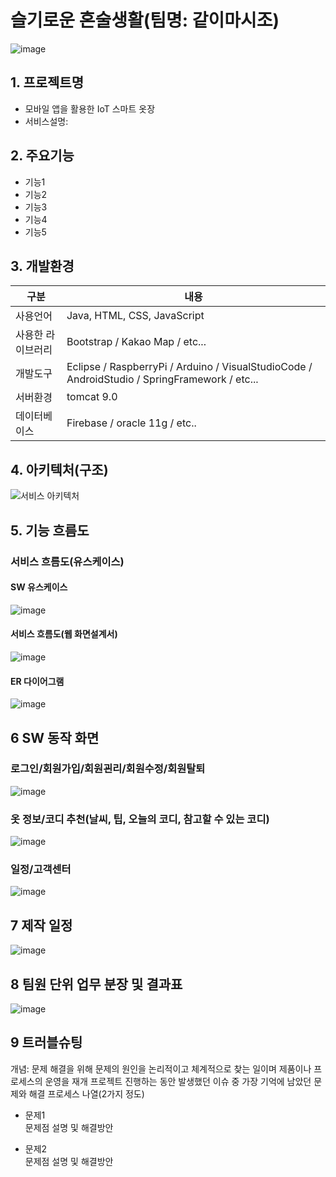 # 슬기로운 혼술생활(팀명: 같이마시조)
![image](https://user-images.githubusercontent.com/99248886/166611412-9fc116d1-6efe-40ea-acc6-2ddd7b4f26e7.png)

## 1. 프로젝트명
* 모바일 앱을 활용한 IoT 스마트 옷장
* 서비스설명: 

## 2. 주요기능
* 기능1
* 기능2
* 기능3
* 기능4
* 기능5

## 3. 개발환경
|구분|내용|
|------|---|
|사용언어|Java, HTML, CSS, JavaScript|
|사용한 라이브러리| Bootstrap / Kakao Map / etc...|
|개발도구|Eclipse / RaspberryPi  /  Arduino  /  VisualStudioCode  /  AndroidStudio  / SpringFramework / etc...|
|서버환경|tomcat 9.0|
|데이터베이스|Firebase  /  oracle 11g / etc..|

## 4. 아키텍처(구조)
![서비스 아키텍처](https://user-images.githubusercontent.com/25995055/169925538-15867bd9-aa0b-42fc-a39b-88981e926e51.png)


## 5. 기능 흐름도
### 서비스 흐름도(유스케이스)
#### SW 유스케이스
![image](https://user-images.githubusercontent.com/99248886/166611717-6a761c62-393f-444b-9945-34d5533b50dc.png)
#### 서비스 흐름도(웹 화면설계서)
![image](https://user-images.githubusercontent.com/99248886/166611795-b01ddc4f-8236-4955-ae77-be4b576025d7.png)
#### ER 다이어그램
![image](https://user-images.githubusercontent.com/25995055/169925318-102784c2-893f-4fd7-bec9-a54c44b669d4.png)

## 6 SW 동작 화면

### 로그인/회원가입/회원괸리/회원수정/회원탈퇴
![image](https://user-images.githubusercontent.com/99248886/166612486-a17733a6-a3bb-4fd5-873f-57020ab80a16.png)

### 옷 정보/코디 추천(날씨, 팁, 오늘의 코디, 참고할 수 있는 코디)
![image](https://user-images.githubusercontent.com/99248886/166612875-aee9b25d-00ff-4c07-a21f-975ccd8e6a0f.png)

### 일정/고객센터
![image](https://user-images.githubusercontent.com/99248886/166612374-a2f6d85b-501d-4a51-a0d1-8cde0c07ebf2.png)

## 7 제작 일정
![image](https://user-images.githubusercontent.com/99248886/166612988-dc4d1968-a694-456c-b7fe-b65feef835bb.png)

## 8 팀원 단위 업무 분장 및 결과표
![image](https://user-images.githubusercontent.com/99248886/166613023-0cd70ef4-9f0d-4f6c-b8b1-7395e67684a1.png)

## 9 트러블슈팅
개념: 문제 해결을 위해 문제의 원인을 논리적이고 체계적으로 찾는 일이며 제품이나 프로세스의 운영을 재개
프로젝트 진행하는 동안 발생했던 이슈 중 가장 기억에 남았던 문제와 해결 프로세스 나열(2가지 정도)
* 문제1<br>
 문제점 설명 및 해결방안
 
* 문제2<br>
 문제점 설명 및 해결방안

